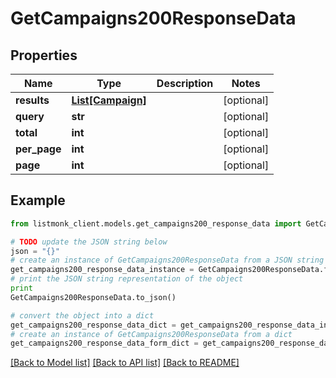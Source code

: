 # GetCampaigns200ResponseData


## Properties
Name | Type | Description | Notes
------------ | ------------- | ------------- | -------------
**results** | [**List[Campaign]**](Campaign.md) |  | [optional] 
**query** | **str** |  | [optional] 
**total** | **int** |  | [optional] 
**per_page** | **int** |  | [optional] 
**page** | **int** |  | [optional] 

## Example

```python
from listmonk_client.models.get_campaigns200_response_data import GetCampaigns200ResponseData

# TODO update the JSON string below
json = "{}"
# create an instance of GetCampaigns200ResponseData from a JSON string
get_campaigns200_response_data_instance = GetCampaigns200ResponseData.from_json(json)
# print the JSON string representation of the object
print
GetCampaigns200ResponseData.to_json()

# convert the object into a dict
get_campaigns200_response_data_dict = get_campaigns200_response_data_instance.to_dict()
# create an instance of GetCampaigns200ResponseData from a dict
get_campaigns200_response_data_form_dict = get_campaigns200_response_data.from_dict(get_campaigns200_response_data_dict)
```
[[Back to Model list]](../README.md#documentation-for-models) [[Back to API list]](../README.md#documentation-for-api-endpoints) [[Back to README]](../README.md)


